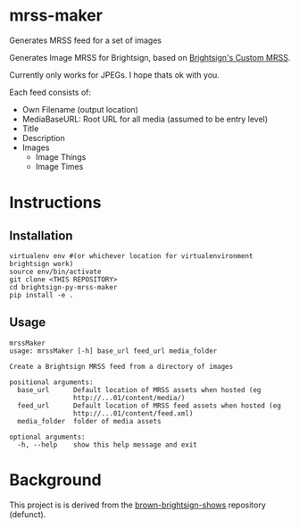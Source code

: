 mrss-maker
===========

Generates MRSS feed for a set of images

Generates Image MRSS for Brightsign, based on [Brightsign's Custom MRSS](http://support.brightsign.biz/hc/en-us/articles/218067267-Supported-Media-RSS-feeds).

Currently only works for JPEGs. I hope thats ok with you.

Each feed consists of:
* Own Filename (output location)
* MediaBaseURL: Root URL for all media (assumed to be entry level)
* Title
* Description
* Images
  * Image Things
  * Image Times


# Instructions
## Installation
```
virtualenv env #(or whichever location for virtualenvironment brightsign work)
source env/bin/activate
git clone <THIS REPOSITORY>
cd brightsign-py-mrss-maker
pip install -e .
```

## Usage
```
mrssMaker
usage: mrssMaker [-h] base_url feed_url media_folder

Create a Brightsign MRSS feed from a directory of images

positional arguments:
  base_url      Default location of MRSS assets when hosted (eg
                http://...01/content/media/)
  feed_url      Default location of MRSS feed assets when hosted (eg
                http://...01/content/feed.xml)
  media_folder  folder of media assets

optional arguments:
  -h, --help    show this help message and exit
```

# Background
This project is is derived from the [brown-brightsign-shows](https://github.com/riordan/brightsign-brown-shows) repository (defunct).
